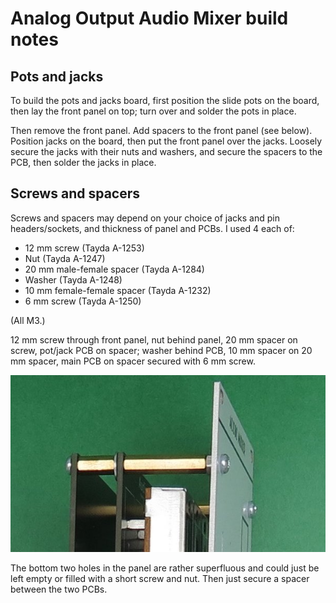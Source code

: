 # Analog Output Audio Mixer build notes

## Pots and jacks

To build the pots and jacks board, first position the slide pots on the board, then lay the front panel on top; turn over and solder the pots in place.

Then remove the front panel. Add spacers to the front panel (see below). Position jacks on the board, then put the front panel over the jacks. Loosely secure the jacks with their nuts and washers, and secure the spacers to the PCB, then solder the jacks in place.

## Screws and spacers

Screws and spacers may depend on your choice of jacks and pin headers/sockets, and thickness of panel and PCBs. I used 4 each of:

* 12 mm screw (Tayda A-1253)
* Nut (Tayda A-1247)
* 20 mm male-female spacer (Tayda A-1284)
* Washer (Tayda A-1248)
* 10 mm female-female spacer (Tayda A-1232)
* 6 mm screw (Tayda A-1250)

(All M3.)

12 mm screw through front panel, nut behind panel, 20 mm spacer on screw, pot/jack PCB on spacer; washer behind PCB, 10 mm spacer on 20 mm spacer, main PCB on spacer secured with 6 mm screw.

![](../Images/IMG_6744a.JPG)

The bottom two holes in the panel are rather superfluous and could just be left empty or filled with a short screw and nut. Then just secure a spacer between the two PCBs.

